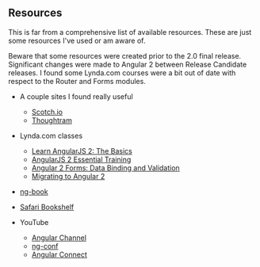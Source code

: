 
## Resources
This is far from a comprehensive list of available resources. These are just some resources I've used or am aware of.

Beware that some resources were created prior to the 2.0 final release. Significant changes were made to Angular 2 between Release Candidate releases. I found some Lynda.com courses were a bit out of date with respect to the Router and Forms modules.

* A couple sites I found really useful
  * [Scotch.io](https://search.scotch.io/?query=angular+2)
  * [Thoughtram](http://blog.thoughtram.io/categories/angular-2/)
* Lynda.com classes
  * [Learn AngularJS 2: The Basics](https://lynda.com/AngularJS-tutorials/Learn-AngularJS-2-Basics/428058-2.html)
  * [AngularJS 2 Essential Training](https://lynda.com/AngularJS-tutorials/AngularJS-2-Essential-Training/422834-2.html)
  * [Angular 2 Forms: Data Binding and Validation](https://lynda.com/AngularJS-tutorials/Angular-2-Forms-Data-Binding-Validation/461451-2.html)
  * [Migrating to Angular 2](https://lynda.com/AngularJS-tutorials/Migrating-Angular-2/521199-2.html)
* [ng-book](https://ng-book.com/2/)
* [Safari Bookshelf](http://techbus.safaribooksonline.com/search?q=angular%202)

* YouTube
  * [Angular Channel](https://youtube.com/channel/UCbn1OgGei-DV7aSRo_HaAiw)
  * [ng-conf](https://youtube.com/channel/UCm9iiIfgmVODUJxINecHQkA)
  * [Angular Connect](https://youtube.com/playlist?list=PLSQDYUBkwu4vgE2bPugLivPCLH3L_op2b)
